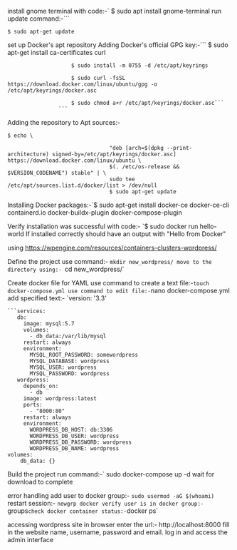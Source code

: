install gnome terminal with code:-` $ sudo apt install gnome-terminal
run update command:-```
``` 
$ sudo apt-get update
```
set up Docker's apt repository
Adding Docker's official GPG key:-``` $ sudo apt-get install ca-certificates curl
						
						$ sudo install -m 0755 -d /etc/apt/keyrings
						
						$ sudo curl -fsSL https://download.docker.com/linux/ubuntu/gpg -o /etc/apt/keyrings/docker.asc
						
						$ sudo chmod a+r /etc/apt/keyrings/docker.asc```
					```

Adding the repository to Apt sources:-

```
$ echo \
								
								"deb [arch=$(dpkg --print-architecture) signed-by=/etc/apt/keyrings/docker.asc] https://download.docker.com/linux/ubuntu \
								$(. /etc/os-release && $VERSION_CODENAME") stable" | \
								sudo tee /etc/apt/sources.list.d/docker/list > /dev/null
								$ sudo apt-get update
```
Installing Docker packages:-`$ sudo apt-get install docker-ce docker-ce-cli containerd.io docker-buildx-plugin docker-compose-plugin


Verify installation was successful with code:- `$ sudo docker run hello-world
If installed correctly should have an output with "Hello from Docker"

using https://wpengine.com/resources/containers-clusters-wordpress/

Define the project
use command:- `mkdir new_wordpress/
move to the directory using:- `cd new_wordpress/`

Create docker file for YAML
use command to create a text file:-`touch docker-compose.yml
use command to edit file:-`nano docker-compose.yml
add specified text:- `version: '3.3'  
```
```services:  
   db:  
     image: mysql:5.7  
     volumes:  
       - db_data:/var/lib/mysql  
     restart: always  
     environment:  
       MYSQL_ROOT_PASSWORD: somewordpress  
       MYSQL_DATABASE: wordpress  
       MYSQL_USER: wordpress  
       MYSQL_PASSWORD: wordpress  
   wordpress:  
     depends_on:  
       - db  
     image: wordpress:latest  
     ports:  
       - "8000:80"  
     restart: always  
     environment:  
       WORDPRESS_DB_HOST: db:3306  
       WORDPRESS_DB_USER: wordpress  
       WORDPRESS_DB_PASSWORD: wordpress  
       WORDPRESS_DB_NAME: wordpress  
volumes:  
    db_data: {}

```

Build the project
run command:-` sudo docker-compose up -d
wait for download to complete

error handling
add user to docker group:- `sudo usermod -aG $(whoami)`
restart session:- `newgrp docker
verify user is in docker group:- `groups`
check docker container status:- `docker ps`

accessing wordpress site
in browser enter the url:- http://localhost:8000
fill in the website name, username, password and email. 
log in and access the admin interface
